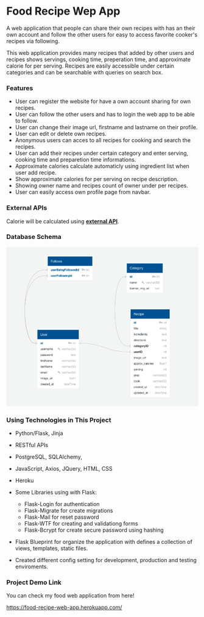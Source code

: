 # Food Recipe Wep App

A web application that people can share their own recipes with has an their own account and follow the other users for easy to access favorite cooker's recipes via following.

This web application provides many recipes that added by other users and recipes shows servings, cooking time, preperation time, and approximate calorie for per serving.
Recipes are easily accessible under certain categories and can be searchable with queries on search box.

### Features

-   User can register the website for have a own account sharing for own recipes.
-   User can follow the other users and has to login the web app to be able to follow.
-   User can change their image url, firstname and lastname on their profile.
-   User can edit or delete own recipes.
-   Anonymous users can acces to all recipes for cooking and search the recipes.
-   User can add their recipes under certain category and enter serving, cooking time and preparetion time informations.
-   Approximate calories calculate automaticly using ingredient list when user add recipe.
-   Show approximate calories for per serving on recipe description.
-   Showing owner name and recipes count of owner under per recipes.
-   User can easily access own profile page from navbar.

### External APIs

Calorie will be calculated using **[external API](https://api-ninjas.com/api/nutrition)**.

### Database Schema

![Database Diagram](app/static/images/diagram.png)

### Using Technologies in This Project

-   Python/Flask, Jinja
-   RESTful APIs
-   PostgreSQL, SQLAlchemy,
-   JavaScript, Axios, JQuery, HTML, CSS
-   Heroku
-   Some Libraries using with Flask:

    -   Flask-Login for authentication
    -   Flask-Migrate for create migrations
    -   Flask-Mail for reset password
    -   Flask-WTF for creating and validationg forms
    -   Flask-Bcrypt for create secure password using hashing

-   Flask Blueprint for organize the application with defines a collection of views, templates, static files.
-   Created different config setting for development, production and testing enviroments.

### Project Demo Link

You can check my food web application from here!

https://food-recipe-web-app.herokuapp.com/

